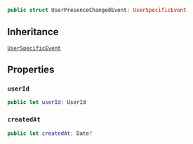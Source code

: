 
``` swift
public struct UserPresenceChangedEvent: UserSpecificEvent 
```

## Inheritance

[`UserSpecificEvent`](UserSpecificEvent)

## Properties

### `userId`

``` swift
public let userId: UserId
```

### `createdAt`

``` swift
public let createdAt: Date?
```
